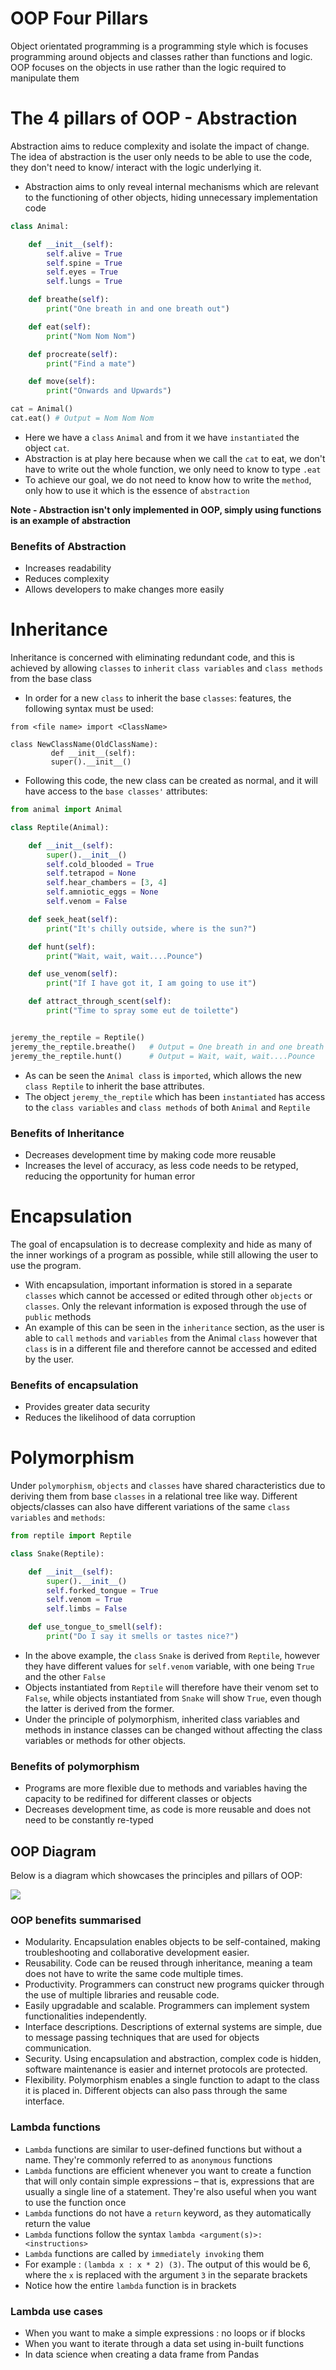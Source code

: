 # OOP Four Pillars
Object orientated programming is a programming style which is focuses programming around objects and classes rather than functions and logic. OOP focuses on the objects in use rather than the logic required to manipulate them
# The 4 pillars of OOP - Abstraction
Abstraction aims to reduce complexity and isolate the impact of change. The idea of abstraction is the user only needs to be able to use the code, they don't need to know/ interact with the logic underlying it.
* Abstraction aims to only reveal internal mechanisms which are relevant to the functioning of other objects, hiding unnecessary implementation code
````python
class Animal:

    def __init__(self):
        self.alive = True
        self.spine = True
        self.eyes = True
        self.lungs = True

    def breathe(self):
        print("One breath in and one breath out")

    def eat(self):
        print("Nom Nom Nom")

    def procreate(self):
        print("Find a mate")

    def move(self):
        print("Onwards and Upwards")

cat = Animal()
cat.eat() # Output = Nom Nom Nom
````
* Here we have a `class` `Animal` and from it we have `instantiated` the object `cat`.
* Abstraction is at play here because when we call the `cat` to eat, we don't have to write out the whole function, we only need to know to type `.eat`
* To achieve our goal, we do not need to know how to write the `method`, only how to use it which is the essence of `abstraction`

**Note - Abstraction isn't only implemented in OOP, simply using functions is an example of abstraction**
### Benefits of Abstraction
* Increases readability
* Reduces complexity
* Allows developers to make changes more easily 

# Inheritance
Inheritance is concerned with eliminating redundant code, and this is achieved by allowing `classes` to `inherit` `class variables` and `class methods` from the base class
* In order for a new `class` to inherit the base `classes`: features, the following syntax must be used:

```
from <file name> import <ClassName>

class NewClassName(OldClassName):
         def __init__(self):
         super().__init__()
```
* Following this code, the new class can be created as normal, and it will have access to the `base classes'` attributes:
````python
from animal import Animal

class Reptile(Animal):

    def __init__(self):
        super().__init__()
        self.cold_blooded = True
        self.tetrapod = None
        self.hear_chambers = [3, 4]
        self.amniotic_eggs = None
        self.venom = False

    def seek_heat(self):
        print("It's chilly outside, where is the sun?")

    def hunt(self):
        print("Wait, wait, wait....Pounce")

    def use_venom(self):
        print("If I have got it, I am going to use it")

    def attract_through_scent(self):
        print("Time to spray some eut de toilette")


jeremy_the_reptile = Reptile() 
jeremy_the_reptile.breathe()   # Output = One breath in and one breath out
jeremy_the_reptile.hunt()      # Output = Wait, wait, wait....Pounce
````
* As can be seen the `Animal class` is `imported`, which allows the new `class Reptile` to inherit the base attributes.
* The object `jeremy_the_reptile` which has been `instantiated` has access to the `class variables` and `class methods` of both `Animal` and `Reptile` 

### Benefits of Inheritance
* Decreases development time by making code more reusable
* Increases the level of accuracy, as less code needs to be retyped, reducing the opportunity for human error

# Encapsulation
The goal of encapsulation is to decrease complexity and hide as many of the inner workings of a program as possible, while still allowing the user to use the program.
* With encapsulation, important information is stored in a separate `classes` which cannot be accessed or edited through other `objects` or `classes`. Only the relevant information is exposed through the use of `public` methods
* An example of this can be seen in the `inheritance` section, as the user is able to `call` `methods` and `variables` from the Animal `class` however that `class` is in a different file and therefore cannot be accessed and edited by the user.

### Benefits of encapsulation
* Provides greater data security
* Reduces the likelihood of data corruption

# Polymorphism
Under `polymorphism`, `objects` and `classes` have shared characteristics due to deriving them from base `classes` in a relational tree like way. Different objects/classes can also have different variations of the same `class variables` and `methods`:
````python
from reptile import Reptile

class Snake(Reptile):

    def __init__(self):
        super().__init__()
        self.forked_tongue = True
        self.venom = True
        self.limbs = False

    def use_tongue_to_smell(self):
        print("Do I say it smells or tastes nice?")
````
* In the above example, the `class` `Snake` is derived from `Reptile`, however they have different values for `self.venom` variable, with one being `True` and the other `False`
* Objects instantiated from `Reptile` will therefore have their venom set to `False`, while objects instantiated from `Snake` will show `True`, even though the latter is derived from the former.
* Under the principle of polymorphism, inherited class variables and methods in instance classes can be changed without affecting the class variables or methods for other objects.

### Benefits of polymorphism
* Programs are more flexible due to methods and variables having the capacity to be redifined for different classes or objects
* Decreases development time, as code is more reusable and does not need to be constantly re-typed

## OOP Diagram
Below is a diagram which showcases the principles and pillars of OOP:

![](OOP.png.png)

### OOP benefits summarised
* Modularity. Encapsulation enables objects to be self-contained, making troubleshooting and collaborative development easier.
* Reusability. Code can be reused through inheritance, meaning a team does not have to write the same code multiple times.
* Productivity. Programmers can construct new programs quicker through the use of multiple libraries and reusable code.
* Easily upgradable and scalable. Programmers can implement system functionalities independently.
* Interface descriptions. Descriptions of external systems are simple, due to message passing techniques that are used for objects communication.
* Security. Using encapsulation and abstraction, complex code is hidden, software maintenance is easier and internet protocols are protected.
* Flexibility. Polymorphism enables a single function to adapt to the class it is placed in. Different objects can also pass through the same interface.

### Lambda functions
* `Lambda` functions are similar to user-defined functions but without a name. They're commonly referred to as `anonymous` functions
* `Lambda` functions are efficient whenever you want to create a function that will only contain simple expressions – that is, expressions that are usually a single line of a statement. They're also useful when you want to use the function once
* `Lambda` functions do not have a `return` keyword, as they automatically return the value
* `Lambda` functions follow the syntax `lambda <argument(s)>: <instructions>`
* `Lambda` functions are called by `immediately invoking` them
* For example : `(lambda x : x * 2) (3)`. The output of this would be 6, where the `x` is replaced with the argument `3` in the separate brackets
* Notice how the entire `lambda` function is in brackets

### Lambda use cases
* When you want to make a simple expressions : no loops or if blocks
* When you want to iterate through a data set using in-built functions
* In data science when creating a data frame from Pandas